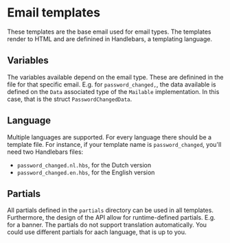 # Email templates
These templates are the base email used for email types.
The templates render to HTML and are definined in Handlebars, a templating
language.

## Variables
The variables available depend on the email type. These are definined in the file for
that specific email. E.g. for `password_changed,`, the data available is defined on the `Data`
associated type of the `Mailable` implementation. In this case, that is the struct `PasswordChangedData`.

## Language
Multiple languages are supported. For every language there should be a template file.
For instance, if your template name is `password_changed`, you'll need two Handlebars files:
- `password_changed.nl.hbs`, for the Dutch version
- `password_changed.en.hbs`, for the English version

## Partials
All partials defined in the `partials` directory can be used in all templates.
Furthermore, the design of the API allow for runtime-defined partials. E.g. for a banner.
The partials do not support translation automatically. You could use different partials
for aach language, that is up to you.
